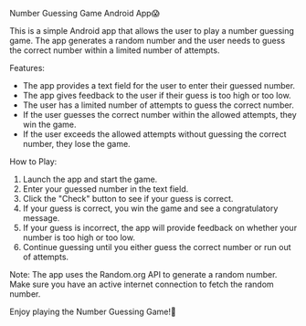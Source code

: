 Number Guessing Game Android App😱

This is a simple Android app that allows the user to play a number guessing game. The app generates a random number and the user needs to guess the correct number within a limited number of attempts.

Features:
- The app provides a text field for the user to enter their guessed number.
- The app gives feedback to the user if their guess is too high or too low.
- The user has a limited number of attempts to guess the correct number.
- If the user guesses the correct number within the allowed attempts, they win the game.
- If the user exceeds the allowed attempts without guessing the correct number, they lose the game.

How to Play:
1. Launch the app and start the game.
2. Enter your guessed number in the text field.
3. Click the "Check" button to see if your guess is correct.
4. If your guess is correct, you win the game and see a congratulatory message.
5. If your guess is incorrect, the app will provide feedback on whether your number is too high or too low.
6. Continue guessing until you either guess the correct number or run out of attempts.

Note: The app uses the Random.org API to generate a random number. Make sure you have an active internet connection to fetch the random number.

Enjoy playing the Number Guessing Game!🎉
